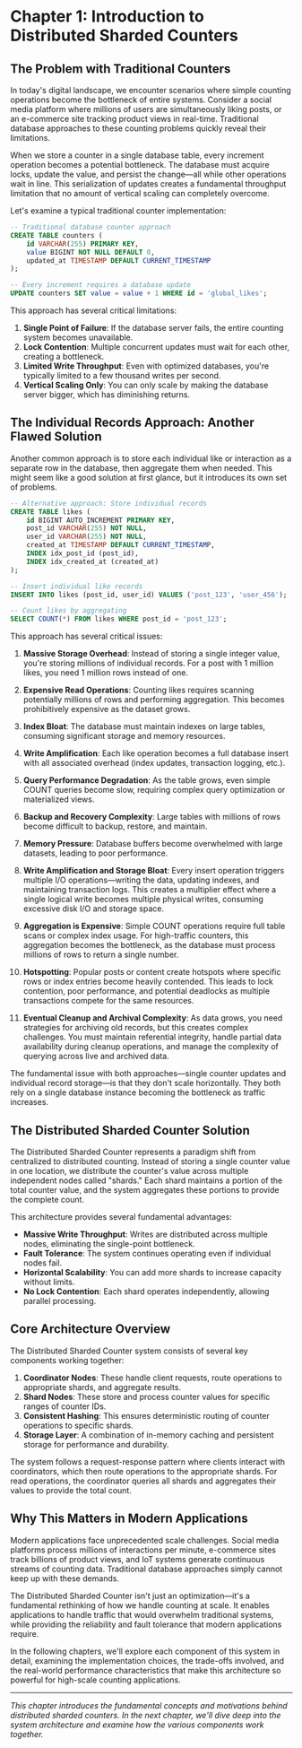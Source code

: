 # Chapter 1: Introduction to Distributed Sharded Counters

## The Problem with Traditional Counters

In today's digital landscape, we encounter scenarios where simple counting operations become the bottleneck of entire systems. Consider a social media platform where millions of users are simultaneously liking posts, or an e-commerce site tracking product views in real-time. Traditional database approaches to these counting problems quickly reveal their limitations.

When we store a counter in a single database table, every increment operation becomes a potential bottleneck. The database must acquire locks, update the value, and persist the change—all while other operations wait in line. This serialization of updates creates a fundamental throughput limitation that no amount of vertical scaling can completely overcome.

Let's examine a typical traditional counter implementation:

```sql
-- Traditional database counter approach
CREATE TABLE counters (
    id VARCHAR(255) PRIMARY KEY,
    value BIGINT NOT NULL DEFAULT 0,
    updated_at TIMESTAMP DEFAULT CURRENT_TIMESTAMP
);

-- Every increment requires a database update
UPDATE counters SET value = value + 1 WHERE id = 'global_likes';
```

This approach has several critical limitations:

1. **Single Point of Failure**: If the database server fails, the entire counting system becomes unavailable.
2. **Lock Contention**: Multiple concurrent updates must wait for each other, creating a bottleneck.
3. **Limited Write Throughput**: Even with optimized databases, you're typically limited to a few thousand writes per second.
4. **Vertical Scaling Only**: You can only scale by making the database server bigger, which has diminishing returns.

## The Individual Records Approach: Another Flawed Solution

Another common approach is to store each individual like or interaction as a separate row in the database, then aggregate them when needed. This might seem like a good solution at first glance, but it introduces its own set of problems.

```sql
-- Alternative approach: Store individual records
CREATE TABLE likes (
    id BIGINT AUTO_INCREMENT PRIMARY KEY,
    post_id VARCHAR(255) NOT NULL,
    user_id VARCHAR(255) NOT NULL,
    created_at TIMESTAMP DEFAULT CURRENT_TIMESTAMP,
    INDEX idx_post_id (post_id),
    INDEX idx_created_at (created_at)
);

-- Insert individual like records
INSERT INTO likes (post_id, user_id) VALUES ('post_123', 'user_456');

-- Count likes by aggregating
SELECT COUNT(*) FROM likes WHERE post_id = 'post_123';
```

This approach has several critical issues:

1. **Massive Storage Overhead**: Instead of storing a single integer value, you're storing millions of individual records. For a post with 1 million likes, you need 1 million rows instead of one.

2. **Expensive Read Operations**: Counting likes requires scanning potentially millions of rows and performing aggregation. This becomes prohibitively expensive as the dataset grows.

3. **Index Bloat**: The database must maintain indexes on large tables, consuming significant storage and memory resources.

4. **Write Amplification**: Each like operation becomes a full database insert with all associated overhead (index updates, transaction logging, etc.).

5. **Query Performance Degradation**: As the table grows, even simple COUNT queries become slow, requiring complex query optimization or materialized views.

6. **Backup and Recovery Complexity**: Large tables with millions of rows become difficult to backup, restore, and maintain.

7. **Memory Pressure**: Database buffers become overwhelmed with large datasets, leading to poor performance.

8. **Write Amplification and Storage Bloat**: Every insert operation triggers multiple I/O operations—writing the data, updating indexes, and maintaining transaction logs. This creates a multiplier effect where a single logical write becomes multiple physical writes, consuming excessive disk I/O and storage space.

9. **Aggregation is Expensive**: Simple COUNT operations require full table scans or complex index usage. For high-traffic counters, this aggregation becomes the bottleneck, as the database must process millions of rows to return a single number.

10. **Hotspotting**: Popular posts or content create hotspots where specific rows or index entries become heavily contended. This leads to lock contention, poor performance, and potential deadlocks as multiple transactions compete for the same resources.

11. **Eventual Cleanup and Archival Complexity**: As data grows, you need strategies for archiving old records, but this creates complex challenges. You must maintain referential integrity, handle partial data availability during cleanup operations, and manage the complexity of querying across live and archived data.

The fundamental issue with both approaches—single counter updates and individual record storage—is that they don't scale horizontally. They both rely on a single database instance becoming the bottleneck as traffic increases.

## The Distributed Sharded Counter Solution

The Distributed Sharded Counter represents a paradigm shift from centralized to distributed counting. Instead of storing a single counter value in one location, we distribute the counter's value across multiple independent nodes called "shards." Each shard maintains a portion of the total counter value, and the system aggregates these portions to provide the complete count.

This architecture provides several fundamental advantages:

- **Massive Write Throughput**: Writes are distributed across multiple nodes, eliminating the single-point bottleneck.
- **Fault Tolerance**: The system continues operating even if individual nodes fail.
- **Horizontal Scalability**: You can add more shards to increase capacity without limits.
- **No Lock Contention**: Each shard operates independently, allowing parallel processing.

## Core Architecture Overview

The Distributed Sharded Counter system consists of several key components working together:

1. **Coordinator Nodes**: These handle client requests, route operations to appropriate shards, and aggregate results.
2. **Shard Nodes**: These store and process counter values for specific ranges of counter IDs.
3. **Consistent Hashing**: This ensures deterministic routing of counter operations to specific shards.
4. **Storage Layer**: A combination of in-memory caching and persistent storage for performance and durability.

The system follows a request-response pattern where clients interact with coordinators, which then route operations to the appropriate shards. For read operations, the coordinator queries all shards and aggregates their values to provide the total count.

## Why This Matters in Modern Applications

Modern applications face unprecedented scale challenges. Social media platforms process millions of interactions per minute, e-commerce sites track billions of product views, and IoT systems generate continuous streams of counting data. Traditional database approaches simply cannot keep up with these demands.

The Distributed Sharded Counter isn't just an optimization—it's a fundamental rethinking of how we handle counting at scale. It enables applications to handle traffic that would overwhelm traditional systems, while providing the reliability and fault tolerance that modern applications require.

In the following chapters, we'll explore each component of this system in detail, examining the implementation choices, the trade-offs involved, and the real-world performance characteristics that make this architecture so powerful for high-scale counting applications.

---

*This chapter introduces the fundamental concepts and motivations behind distributed sharded counters. In the next chapter, we'll dive deep into the system architecture and examine how the various components work together.* 